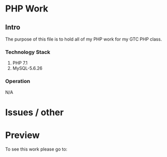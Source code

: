 # PHP Work
## Intro

The purpose of this file is to hold all of my PHP work for my GTC PHP class. 


### Technology Stack

1. PHP 7.1
2. MySQL-5.6.26


### Operation

N/A

# Issues / other 


# Preview

To see this work please go to: 